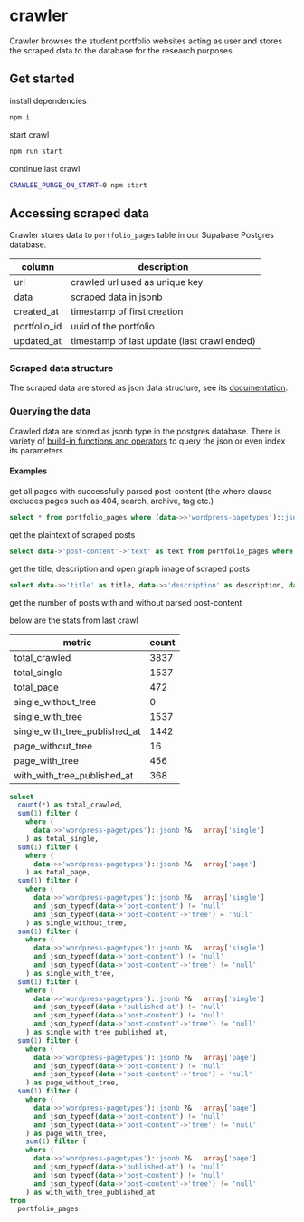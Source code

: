 # crawler

Crawler browses the student portfolio websites acting as user and stores the scraped data to the database for the research purposes.

## Get started

install dependencies

```bash
npm i
```

start crawl

```bash
npm run start
```

continue last crawl

```bash
CRAWLEE_PURGE_ON_START=0 npm start
```

## Accessing scraped data

Crawler stores data to `portfolio_pages` table in our Supabase Postgres database.

| column       | description                                                                        |
| ------------ | ---------------------------------------------------------------------------------- |
| url          | crawled url used as unique key                                                     |
| data         | scraped [data](https://kisk-muni.github.io/crawler/types/types.Data.html) in jsonb |
| created_at   | timestamp of first creation                                                        |
| portfolio_id | uuid of the portfolio                                                              |
| updated_at   | timestamp of last update (last crawl ended)                                        |

### Scraped data structure

The scraped data are stored as json data structure, see its [documentation](https://kisk-muni.github.io/crawler/types/types.Data.html).

### Querying the data

Crawled data are stored as jsonb type in the postgres database.
There is variety of [build-in functions and operators](https://www.postgresql.org/docs/9.4/functions-json.html) to query the json or even index its parameters.

#### Examples

get all pages with successfully parsed post-content (the where clause excludes pages such as 404, search, archive, tag etc.)

```sql
select * from portfolio_pages where (data->>'wordpress-pagetypes')::jsonb ?|	array['single', 'page'] and json_typeof(data->'post-content') != 'null' and json_typeof(data->'post-content'->'tree') != 'null';
```

get the plaintext of scraped posts

```sql
select data->'post-content'->'text' as text from portfolio_pages where (data->>'wordpress-pagetypes')::jsonb ?|	array['single', 'page'] and json_typeof(data->'post-content') != 'null' and json_typeof(data->'post-content'->'tree') != 'null';
```

get the title, description and open graph image of scraped posts

```sql
select data->>'title' as title, data->>'description' as description, data->'og'->'image'->'imageValue' as og_image from portfolio_pages where (data->>'wordpress-pagetypes')::jsonb ?|	array['single', 'page'] and json_typeof(data->'post-content') != 'null' and json_typeof(data->'post-content'->'tree') != 'null';
```

get the number of posts with and without parsed post-content

below are the stats from last crawl

| metric                        | count |
| ----------------------------- | ----- |
| total_crawled                 | 3837  |
| total_single                  | 1537  |
| total_page                    | 472   |
| single_without_tree           | 0     |
| single_with_tree              | 1537  |
| single_with_tree_published_at | 1442  |
| page_without_tree             | 16    |
| page_with_tree                | 456   |
| with_with_tree_published_at   | 368   |

```sql
select
  count(*) as total_crawled,
  sum(1) filter (
    where (
      data->>'wordpress-pagetypes')::jsonb ?&	array['single']
    ) as total_single,
  sum(1) filter (
    where (
      data->>'wordpress-pagetypes')::jsonb ?&	array['page']
    ) as total_page,
  sum(1) filter (
    where (
      data->>'wordpress-pagetypes')::jsonb ?&	array['single']
      and json_typeof(data->'post-content') != 'null'
      and json_typeof(data->'post-content'->'tree') = 'null'
    ) as single_without_tree,
  sum(1) filter (
    where (
      data->>'wordpress-pagetypes')::jsonb ?&	array['single']
      and json_typeof(data->'post-content') != 'null'
      and json_typeof(data->'post-content'->'tree') != 'null'
    ) as single_with_tree,
  sum(1) filter (
    where (
      data->>'wordpress-pagetypes')::jsonb ?&	array['single']
      and json_typeof(data->'published-at') != 'null'
      and json_typeof(data->'post-content') != 'null'
      and json_typeof(data->'post-content'->'tree') != 'null'
    ) as single_with_tree_published_at,
  sum(1) filter (
    where (
      data->>'wordpress-pagetypes')::jsonb ?&	array['page']
      and json_typeof(data->'post-content') != 'null'
      and json_typeof(data->'post-content'->'tree') = 'null'
    ) as page_without_tree,
  sum(1) filter (
    where (
      data->>'wordpress-pagetypes')::jsonb ?&	array['page']
      and json_typeof(data->'post-content') != 'null'
      and json_typeof(data->'post-content'->'tree') != 'null'
    ) as page_with_tree,
    sum(1) filter (
    where (
      data->>'wordpress-pagetypes')::jsonb ?&	array['page']
      and json_typeof(data->'published-at') != 'null'
      and json_typeof(data->'post-content') != 'null'
      and json_typeof(data->'post-content'->'tree') != 'null'
    ) as with_with_tree_published_at
from
  portfolio_pages
```
